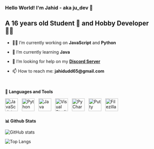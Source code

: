 ### Hello World! I'm Jahid - aka ju_dev <span class="wave">👋</span>
## A 16 years old Student 🧑 and Hobby Developer 👨‍💻 
* 👨‍💻 I’m currently working on **JavaScript** and **Python**
* 🌱 I’m currently learning **Java**
* 🤔 I’m looking for help on my __[Discord Server](https://discord.gg/urvsvPqQ3T)__

* 📫 How to reach me: __jahidudd65@gmail.com__

<br /> 

**🔨 Languages and Tools**

<img align="left" alt="JavaScript" width="42px" src="https://raw.githubusercontent.com/ju-dev-16/ju-dev-16/main/icons/javascript.png" style="padding-right:10px;" />

<img align="left" alt="Python" width="42px" src="https://raw.githubusercontent.com/ju-dev-16/ju-dev-16/main/icons/python.png" style="padding-right:10px;" />

<img align="left" alt="Java" width="42px" src="https://raw.githubusercontent.com/ju-dev-16/ju-dev-16/main/icons/java.png" style="padding-right:10px;" />

<img align="left" alt="Visual Studio Code" width="42px" src="https://raw.githubusercontent.com/ju-dev-16/ju-dev-16/main/icons/vscode.png" style="padding-right:10px;" />

<img align="left" alt="PyCharm" width="42px" src="https://raw.githubusercontent.com/ju-dev-16/ju-dev-16/main/icons/pycharm.png" style="padding-right:10px;" />

<img align="left" alt="Putty" width="42px" src="https://raw.githubusercontent.com/ju-dev-16/ju-dev-16/main/icons/putty.png" style="padding-right:10px;" />

<img align="left" alt="Filezilla" width="42px" src="https://raw.githubusercontent.com/ju-dev-16/ju-dev-16/main/icons/filezilla.png" style="padding-right:10px;" />

<br />
<br />
<br />

**📊 Github Stats**


![GitHub stats](https://github-readme-stats.vercel.app/api?username=ju-dev-16&show_icons=true&theme=dracula)

 ![Top Langs](https://github-readme-stats.vercel.app/api/top-langs/?username=ju-dev-16&layout=compact&theme=dracula)
